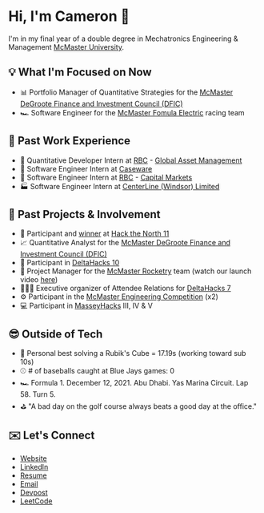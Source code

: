 # Hi, I'm Cameron 👋

I'm in my final year of a double degree in Mechatronics Engineering & Management [McMaster University](https://www.mcmaster.ca/).

## 💡 What I'm Focused on Now

- 📊 Portfolio Manager of Quantitative Strategies for the [McMaster DeGroote Finance and Investment Council (DFIC)](https://www.degrootefinance.ca/quant-group)
- 🏎️ Software Engineer for the [McMaster Fomula Electric](https://macformularacing.com/) racing team

## 🏢 Past Work Experience

- 🔢 Quantitative Developer Intern at [RBC](https://www.rbc.com/about-rbc.html) - [Global Asset Management](https://www.rbcgam.com/en/ca/)
- 🧾 Software Engineer Intern at [Caseware](https://www.caseware.com/ca)
- 🏦 Software Engineer Intern at [RBC](https://www.rbc.com/about-rbc.html) - [Capital Markets](https://www.rbccm.com/en/)
- 🏭 Software Engineer Intern at [CenterLine (Windsor) Limited](https://www.cntrline.com/)

## 🔄 Past Projects & Involvement

- 🪿 Participant and [winner](https://devpost.com/software/align-sqzt8c) at [Hack the North 11](https://hackthenorth.com/)
- 📈 Quantitative Analyst for the [McMaster DeGroote Finance and Investment Council (DFIC)](https://www.degrootefinance.ca/quant-group)
- 🤖 Participant in [DeltaHacks 10](https://deltahacks.com/)
- 🚀 Project Manager for the [McMaster Rocketry](https://www.macrocketry.ca/) team (watch our launch video [here](https://www.youtube.com/watch?v=4lxF2DUAMRA))
- 🧑🏼‍💻 Executive organizer of Attendee Relations for [DeltaHacks 7](https://deltahacks.com/)
- ⚙️ Participant in the [McMaster Engineering Competition](https://macengcomp.weebly.com/) (x2)
- 💻 Participant in [MasseyHacks](https://masseyhacks.ca/) III, IV & V

## 😎 Outside of Tech

- 🧩 Personal best solving a Rubik's Cube = 17.19s (working toward sub 10s)
- ⚾️ # of baseballs caught at Blue Jays games: 0
- 🏎 Formula 1. December 12, 2021. Abu Dhabi. Yas Marina Circuit. Lap 58. Turn 5.
- ⛳️ "A bad day on the golf course always beats a good day at the office."

## ✉️ Let's Connect

- [Website](https://cameronbeneteau.github.io/)
- [LinkedIn](https://www.linkedin.com/in/cameronbeneteau/)
- [Resume](https://cameronbeneteau.github.io/Cameron_Beneteau_resume.pdf)
- [Email](mailto:beneteac@mcmaster.ca)
- [Devpost](https://devpost.com/cameronbeneteau)
- [LeetCode](https://leetcode.com/u/cameronbeneteau/)
